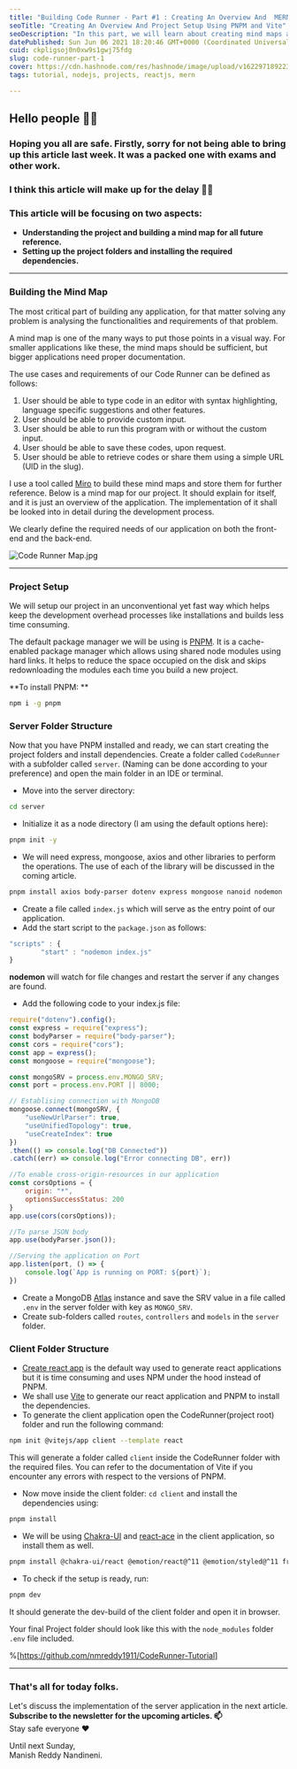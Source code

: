 ```yaml
---
title: "Building Code Runner - Part #1 : Creating An Overview And  MERN Project Setup With PNPM and Vite"
seoTitle: "Creating An Overview And Project Setup Using PNPM and Vite"
seoDescription: "In this part, we will learn about creating mind maps and setting up our project with required dependencies."
datePublished: Sun Jun 06 2021 18:20:46 GMT+0000 (Coordinated Universal Time)
cuid: ckpligsoj0n0xw9s1gwj75fdg
slug: code-runner-part-1
cover: https://cdn.hashnode.com/res/hashnode/image/upload/v1622971892231/FxWp-7M6A.png
tags: tutorial, nodejs, projects, reactjs, mern

---
```


## Hello people 👋🏽
### Hoping you all are safe. Firstly, sorry for not being able to bring up this article last week. It was a packed one with exams and other work.
### I think this article will make up for the delay 🤞🏽


### This article will be focusing on two aspects:
- **Understanding the project and building a mind map for all future reference.**
- **Setting up the project folders and installing the required dependencies.**
---
### Building the Mind Map

The most critical part of building any application, for that matter solving any problem is analysing the functionalities and requirements of that problem.

A mind map is one of the many ways to put those points in a visual way. For smaller applications like these, the mind maps should be sufficient, but bigger applications need proper documentation.

The use cases and requirements of our Code Runner can be defined as follows:
1. User should be able to type code in an editor with syntax highlighting, language specific suggestions and other features.
2. User should be able to provide custom input.
3. User should be able to run this program with or without the custom input.
4. User should be able to save these codes, upon request.
5. User should be able to retrieve codes or share them using a simple URL (UID in the slug).


I use a tool called  [Miro](https://miro.com/) to build these mind maps and store them for further reference. Below is a mind map for our project. It should explain for itself, and it is just an overview of the application. The implementation of it shall be looked into in detail during the development process.

We clearly define the required needs of our application on both the front-end and the back-end.

![Code Runner Map.jpg](https://cdn.hashnode.com/res/hashnode/image/upload/v1622999557831/3fAXYEiwL.jpeg)

---

### Project Setup

We will setup our project in an unconventional yet fast way which helps keep the development overhead processes like installations and builds less time consuming.

The default package manager we will be using is  [PNPM](https://pnpm.io/). It is a cache-enabled package manager which allows using shared node modules using hard links. It helps to reduce the space occupied on the disk and skips redownloading the modules each time you build a new project.

**To install PNPM: **
```bash
npm i -g pnpm
``` 

### Server Folder Structure

Now that you have PNPM installed and ready, we can start creating the project folders and install dependencies.
Create a folder called `CodeRunner` with a subfolder called `server`. (Naming can be done according to your preference) and open the main folder in an IDE or terminal.
- Move into the server directory: 
``` bash
cd server
```
- Initialize it as a node directory (I am using the default options here):
```bash
pnpm init -y
```
- We will need express, mongoose, axios and other libraries to perform the operations. The use of each of the library will be discussed in the coming article.
```bash
pnpm install axios body-parser dotenv express mongoose nanoid nodemon
```
- Create a file called `index.js` which will serve as the entry point of our application.
- Add the start script to the `package.json` as follows:
```js
"scripts" : {
        "start" : "nodemon index.js"
}
```
**nodemon** will watch for file changes and restart the server if any changes are found.
- Add the following code to your index.js file:

``` js
require("dotenv").config();
const express = require("express");
const bodyParser = require("body-parser");
const cors = require("cors");
const app = express();
const mongoose = require("mongoose");

const mongoSRV = process.env.MONGO_SRV;
const port = process.env.PORT || 8000;

// Establising connection with MongoDB
mongoose.connect(mongoSRV, {
    "useNewUrlParser": true,
    "useUnifiedTopology": true,
    "useCreateIndex": true
})
.then(() => console.log("DB Connected"))
.catch((err) => console.log("Error connecting DB", err))

//To enable cross-origin-resources in our application
const corsOptions = {
    origin: "*",
    optionsSuccessStatus: 200
}
app.use(cors(corsOptions));

//To parse JSON body
app.use(bodyParser.json());

//Serving the application on Port
app.listen(port, () => {
    console.log(`App is running on PORT: ${port}`);
})
```
- Create a MongoDB  [Atlas](http://atlas.mongodb.com/)  instance and save the SRV value in a file called `.env` in the server folder with key as `MONGO_SRV`.
- Create sub-folders called `routes`, `controllers` and `models` in the `server` folder.

### Client Folder Structure
-  [Create react app](https://create-react-app.dev/)  is the default way used to generate react applications but it is time consuming and uses NPM under the hood instead of PNPM.
- We shall use  [Vite](https://vitejs.dev/)  to generate our react application and PNPM to install the dependencies.
- To generate the client application open the CodeRunner(project root) folder and run the following command:
```bash
npm init @vitejs/app client --template react
```
This will generate a folder called `client` inside the CodeRunner folder with the required files.
You can refer to the documentation of Vite if you encounter any errors with respect to the versions of PNPM.
- Now move inside the client folder: `cd client` and install the dependencies using:
```bash
pnpm install
```
- We will be using  [Chakra-UI](https://chakra-ui.com/)  and  [react-ace](https://www.npmjs.com/package/react-ace)  in the client application, so install them as well.
``` bash
pnpm install @chakra-ui/react @emotion/react@^11 @emotion/styled@^11 framer-motion@^4 @chakra-ui/icons react-ace ace-builds
```
- To check if the setup is ready, run:
```bash
pnpm dev
```
It should generate the dev-build of the client folder and open it in browser.


Your final Project folder should look like this with the `node_modules` folder  `.env` file included.

%[https://github.com/nmreddy1911/CodeRunner-Tutorial]

---
### That's all for today folks. 
Let's discuss the implementation of the server application in the next article.
<br/>
**Subscribe to the newsletter for the upcoming articles. 📫**
<br/>
Stay safe everyone ❤

Until next Sunday, <br/>
Manish Reddy Nandineni.